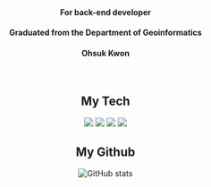 </br>
  <h4 align='center'>For back-end developer</h4>
  <h4 align='center'>Graduated from the Department of Geoinformatics</h4>
  <h4 align='center'>Ohsuk Kwon</h4>
<br/>
<h2 align='center'>My Tech</h2>
<p align='center'>
<img src="https://img.shields.io/badge/JAVA-007396?style=for-the-badge&logo=java&logoColor=white">
<img src="https://img.shields.io/badge/Spring-6DB33F?style=for-the-badge&logo=Spring&logoColor=white">
<img src="https://img.shields.io/badge/mysql-4479A1?style=for-the-badge&logo=mysql&logoColor=white">
<img src="https://img.shields.io/badge/Python-3776AB?style=for-the-badge&logo=Python&logoColor=white">
<br/>
<h2 align='center'>My Github</h2>
<div align='center'>
  
![GitHub stats](https://github-readme-stats.vercel.app/api?username=percyfrank&show_icons=true&theme=buefy&hide=stars,contribs&include_all_commits=true)
</div>



